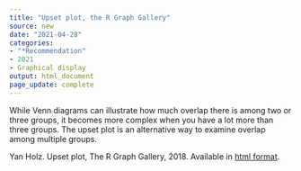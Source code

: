 ```yaml
---
title: "Upset plot, the R Graph Gallery"
source: new
date: "2021-04-28"
categories:
- "*Recommendation"
- 2021
- Graphical display
output: html_document
page_update: complete
---
```


While Venn diagrams can illustrate how much overlap there is among two or three groups, it becomes more complex when you have a lot more than three groups. The upset plot is an alternative way to examine overlap among multiple groups.

<!--more-->

Yan Holz. Upset plot, The R Graph Gallery, 2018. Available in [html format][hol01].

[hol01]: https://www.r-graph-gallery.com/upset-plot.html
